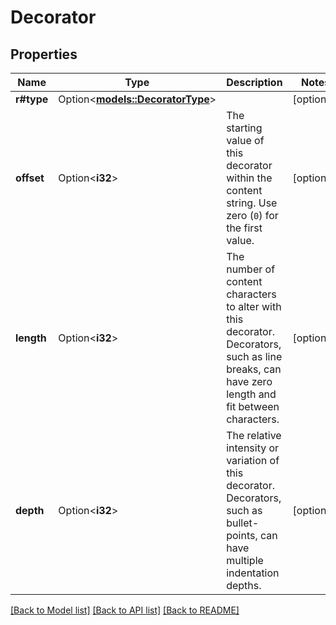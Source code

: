 # Decorator

## Properties

Name | Type | Description | Notes
------------ | ------------- | ------------- | -------------
**r#type** | Option<[**models::DecoratorType**](DecoratorType.md)> |  | [optional]
**offset** | Option<**i32**> | The starting value of this decorator within the content string. Use zero (`0`) for the first value. | [optional]
**length** | Option<**i32**> | The number of content characters to alter with this decorator. Decorators, such as line breaks, can have zero length and fit between characters. | [optional]
**depth** | Option<**i32**> | The relative intensity or variation of this decorator. Decorators, such as bullet-points, can have multiple indentation depths. | [optional]

[[Back to Model list]](../README.md#documentation-for-models) [[Back to API list]](../README.md#documentation-for-api-endpoints) [[Back to README]](../README.md)


